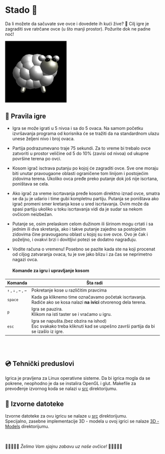 # Stado 🐑
Da li možete da sačuvate sve ovce i dovedete ih kući žive? 🐑 Cilj igre je zagraditi sve ratrčane ovce (u što manji prostor). Požurite dok ne padne noć!

<img src = 'PrintScreens/sheep_logo.png' width = "200px" alt = "Stado - logo" />

## 🎲 Pravila igre

* Igra se može igrati u 5 nivoa i sa do 5 ovaca. Na samom početku izvršavanja programa od korisnika će se tražiti da na standardnom ulazu unese željeni nivo i broj ovaca.

* Partija podrazumevano traje 75 sekundi. Za to vreme bi trebalo ovce zatvoriti u prostor veličine od 5 do 10% (zavisi od nivoa) od ukupne površine terena po ovci.

* Kosom igrač isctrava putanju po kojoj će zagraditi ovce. Sve one moraju biti unutar pravougaone oblasti ograničene tom linijom i   postojećim zidovima terena. Ukoliko ovca pređe preko putanje dok još nije iscrtana, poništava se cela.

* Ako igrač za vreme iscrtavanja pređe kosom direktno iznad ovce, smatra se da ju je udario i time gubi kompletnu partiju. Putanja se poništava ako igrač promeni smer kretanja kose u sred iscrtavanja. Ovim može da spasi partiju ukoliko u toku iscrtavanja vidi da je sudar sa nekom ovčicom neizbežan.

* Putanje se, osim prelaskom celom dužinom ili širinom mogu crtati i sa jednim ili dva skretanja, ako i takve putanje zajedno sa postojećim zidovima čine pravougaonu oblast u kojoj su sve ovce. Ovo je čak i poželjno, i ovakvi brzi i dovitljivi potezi se dodatno nagrađuju.

* Vodite računa o vremenu! Posebno se pazite kada ste na koji procenat od ciljog zatvaranja ovaca, tu je sve jako blizu i za čas se neprimetno nagazi ovca.

     ####                  Komande za igru i upravljanje kosom
 
 
| Komanda | Šta radi |
----------|-----------
|  `↑`  ,  `↓`  ,  `←`  ,  `→`   |   Pokretanje kose u različitim pravcima |
| `space` | Kada ga kliknemo time označavamo početak iscrtavanja.<br/> Radiće ako se kosa nalazi **na ivici** otvorenog dela terena. |
| `p`     | Igra se pauzira.<br/>Klikom na isti taster se i vraćamo u igru. |
| `esc`   | Igra se napušta.(bez obzira na ishod)<br/> Esc svakako treba kliknuti kad se uspešno završi partija da bi se izašlo iz igre. |
<br/>
<br/>

## :cd: Tehnički preduslovi

Igrica je pravljena za Linux operativne sisteme.
Da bi igrica mogla da se pokrene, neophodno je da se instalira OpenGL i glut.
Makefile za prevođenje izvornog koda se nalazi u [src]("src") direktorijumu.
<br/>

## :pencil: Izvorne datoteke

Izvorne datoteke za ovu igricu se nalaze u [src]("src") direktorijumu. <br/>
Specijalno, zasebne implementacije 3D - modela u ovoj igrici se nalaze  [3D - Models]("3D-Models") direktorijumu.
<br/>
<br/>
<br/>

🐑🐑🐑🐑🐑 *Želimo Vam sjajnu zabavu uz naše ovčice!* 🐑🐑🐑🐑🐑
